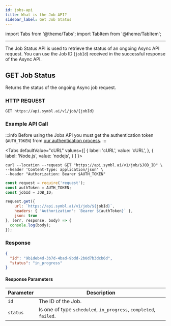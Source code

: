 ```yaml
---
id: jobs-api
title: What is the Job API?
sidebar_label: Get Job Status
---
```

import Tabs from '@theme/Tabs';
import TabItem from '@theme/TabItem';

---

The Job Status API is used to retrieve the status of an ongoing Async API request. You can use the Job ID (`jobId`) received in the successful response of the Async API.


## <span class="get">GET</span> Job Status

Returns the status of the ongoing Async job request.


### HTTP REQUEST

`GET https://api.symbl.ai/v1/job/{jobId}`

### Example API Call

:::info
Before using the Jobs API you must get the authentication token (`AUTH_TOKEN`) from [our authentication process](/docs/developer-tools/authentication).
:::

<Tabs
  defaultValue="cURL"
  values={[
    { label: 'cURL', value: 'cURL', },
    { label: 'Node.js', value: 'nodejs', }
  ]
}>
<TabItem value="cURL">

```shell
curl --location --request GET "https://api.symbl.ai/v1/job/$JOB_ID" \
--header 'Content-Type: application/json' \
--header "Authorization: Bearer $AUTH_TOKEN"
```

</TabItem>

<TabItem value="nodejs">

```js
const request = require('request');
const authToken = AUTH_TOKEN;
const jobId = JOB_ID;

request.get({
    url: `https://api.symbl.ai/v1/job/${jobId}`,
    headers: { 'Authorization': `Bearer ${authToken}` },
    json: true
}, (err, response, body) => {
  console.log(body);
});
```
</TabItem>
</Tabs>

### Response

```json
{
  "id": "9b1deb4d-3b7d-4bad-9bdd-2b0d7b3dcb6d",
  "status": "in_progress"
}
```


#### Response Parameters

Parameter  | Description
---------- | ------- |
```id``` | The ID of the Job.
```status``` | Is one of type `scheduled`, `in_progress`, `completed`, `failed`.
